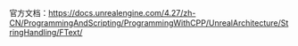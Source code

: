 
官方文档：https://docs.unrealengine.com/4.27/zh-CN/ProgrammingAndScripting/ProgrammingWithCPP/UnrealArchitecture/StringHandling/FText/
